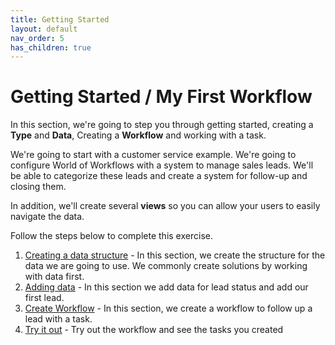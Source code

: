 ```yaml
---
title: Getting Started
layout: default
nav_order: 5
has_children: true
---
```


# Getting Started / My First Workflow

In this section, we're going to step you through getting started, creating a **Type** and **Data**, Creating a **Workflow** and working with a task.

We're going to start with a customer service example. We're going to configure World of Workflows with a system to manage sales leads. We'll be able to categorize these leads and create a system for follow-up and closing them. 

In addition, we'll create several **views** so you can allow your users to easily navigate the data.

Follow the steps below to complete this exercise.

1. [Creating a data structure](./create_data_structure.html) - In this section, we create the structure for the data we are going to use. We commonly create solutions by working with data first.
2. [Adding data](./adding_data.html) - In this section we add data for lead status and add our first lead.
3. [Create Workflow](./create-workflow.html) - In this section, we create a workflow to follow up a lead with a task.
4. [Try it out](./try_it_out.html) - Try out the workflow and see the tasks you created